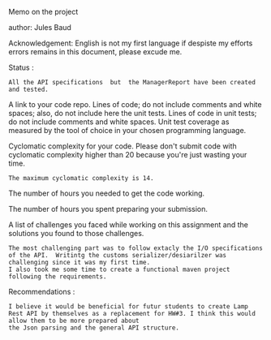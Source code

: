 Memo on the project

author: Jules Baud


Acknowledgement:
        English is not my first language if despiste my efforts errors remains in this document, please excude me.


Status : 

    All the API specifications  but  the ManagerReport have been created and tested.


A link to your code repo.
Lines of code; do not include comments and white spaces; also, do not include here the unit tests.
Lines of code in unit tests; do not include comments and white spaces.
Unit test coverage as measured by the tool of choice in your chosen programming language.

Cyclomatic complexity for your code. Please don't submit code with cyclomatic complexity higher than 20 because you're just wasting your time.

    The maximum cyclomatic complexity is 14.

The number of hours you needed to get the code working.


The number of hours you spent preparing your submission.


A list of challenges you faced while working on this assignment and the solutions you found to those challenges.

    The most challenging part was to follow extacly the I/O specifications of the API.  Writintg the customs serializer/desiarilzer was challenging since it was my first time.
    I also took me some time to create a functional maven project following the requirements.


Recommendations : 

    I believe it would be beneficial for futur students to create Lamp Rest API by themselves as a replacement for HW#3. I think this would allow them to be more prepared about
    the Json parsing and the general API structure.